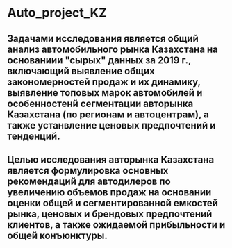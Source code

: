 # Auto_project_KZ
## Задачами исследования является общий анализ автомобильного рынка Казахстана на основаниии "сырых" данных за 2019 г., включающий выявление общих закономерностей продаж и их динамику, выявление топовых марок автомобилей и особенностенй сегментации авторынка Казахстана (по регионам и автоцентрам), а также устанвление ценовых предпочтений и тенденций. 
## Целью исследования авторынка Казахстана является формулировка основных рекомендаций для автодилеров по увеличению объемов продаж на основании оценки общей и сегментированной емкостей рынка, ценовых и брендовых предпочтений клиентов, а также ожидаемой прибыльности и общей конъюнктуры.
